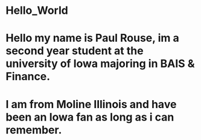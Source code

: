 # Hello_World
# Hello my name is Paul Rouse, im a second year student at the university of Iowa majoring in BAIS & Finance.
# I am from Moline Illinois and have been an Iowa fan as long as i can remember.
